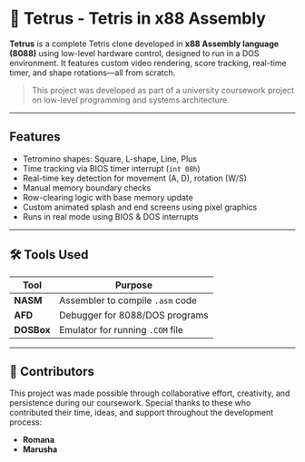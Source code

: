 # 🧱 Tetrus - Tetris in x88 Assembly

**Tetrus** is a complete Tetris clone developed in **x88 Assembly language (8088)** using low-level hardware control, designed to run in a DOS environment. It features custom video rendering, score tracking, real-time timer, and shape rotations—all from scratch.

>  This project was developed as part of a university coursework project on low-level programming and systems architecture.

---

##  Features

- Tetromino shapes: Square, L-shape, Line, Plus
- Time tracking via BIOS timer interrupt (`int 08h`)
- Real-time key detection for movement (A, D), rotation (W/S)
- Manual memory boundary checks
- Row-clearing logic with base memory update
- Custom animated splash and end screens using pixel graphics
- Runs in real mode using BIOS & DOS interrupts

---

## 🛠 Tools Used

| Tool      | Purpose                          |
|-----------|----------------------------------|
| **NASM**  | Assembler to compile `.asm` code |
| **AFD**   | Debugger for 8088/DOS programs    |
| **DOSBox**| Emulator for running `.COM` file |

---
## 👥 Contributors

This project was made possible through collaborative effort, creativity, and persistence during our coursework.
Special thanks to these who contributed their time, ideas, and support throughout the development process:
-  **Romana** 
-  **Marusha** 

